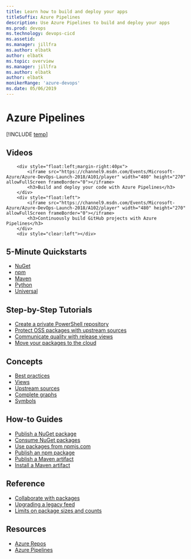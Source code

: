 ```yaml
---
title: Learn how to build and deploy your apps 
titleSuffix: Azure Pipelines
description: Use Azure Pipelines to build and deploy your apps
ms.prod: devops
ms.technology: devops-cicd
ms.assetid:  
ms.manager: jillfra
ms.author: elbatk
author: elbatk
ms.topic: overview
ms.manager: jillfra
ms.author: elbatk
author: elbatk
monikerRange: 'azure-devops'
ms.date: 05/06/2019
---
```


# Azure Pipelines

[!INCLUDE [temp](../_shared/version-tfs-2017-through-vsts.md)]  

 
## Videos 
        <div style="float:left;margin-right:40px">
            <iframe src="https://channel9.msdn.com/Events/Microsoft-Azure/Azure-DevOps-Launch-2018/A101/player" width="480" height="270" allowFullScreen frameBorder="0"></iframe>
            <h3>Build and deploy your code with Azure Pipelines</h3>
        </div>
        <div style="float:left">
            <iframe src="https://channel9.msdn.com/Events/Microsoft-Azure/Azure-DevOps-Launch-2018/A102/player" width="480" height="270" allowFullScreen frameBorder="0"></iframe>
            <h3>Continuously build GitHub projects with Azure Pipelines</h3>
        </div>
        <div style="clear:left"></div>


## 5-Minute Quickstarts  

- [NuGet](../get-started-nuget.md)
- [npm](../get-started-npm.md)
- [Maven](../get-started-maven.md)
- [Python](../quickstarts/python-packages.md)
- [Universal](../quickstarts/universal-packages.md)

## Step-by-Step Tutorials

- [Create a private PowerShell repository](../tutorials/private-powershell-library.md)
- [Protect OSS packages with upstream sources](../tutorials/protect-oss-packages-with-upstream-sources.md)
- [Communicate quality with release views](../feeds/views.md)
- [Move your packages to the cloud](../nuget/move-from-fileshares.md)

## Concepts 
      
- [Best practices](../concepts/best-practices.md)
- [Views](../concepts/views.md)
- [Upstream sources](../concepts/upstream-sources.md)
- [Complete graphs](../concepts/package-graph.md)
- [Symbols](../concepts/symbols.md)


## How-to Guides

- [Publish a NuGet package](../nuget/publish.md)
- [Consume NuGet packages](../nuget/consume.md)
- [Use packages from npmjs.com](../npm/upstream-sources.md)
- [Publish an npm package](../npm/publish.md)
- [Publish a Maven artifact](../maven/publish.md)
- [Install a Maven artifact](../maven/install.md)

## Reference 

- [Collaborate with packages](../collaborate-with-packages.md)
- [Upgrading a legacy feed](../reference/feed-upgrade-learn-more.md)
- [Limits on package sizes and counts](../reference/limits.md)

## Resources 

- [Azure Repos](../repos/index.md)
- [Azure Pipelines](../pipelines/index.md)